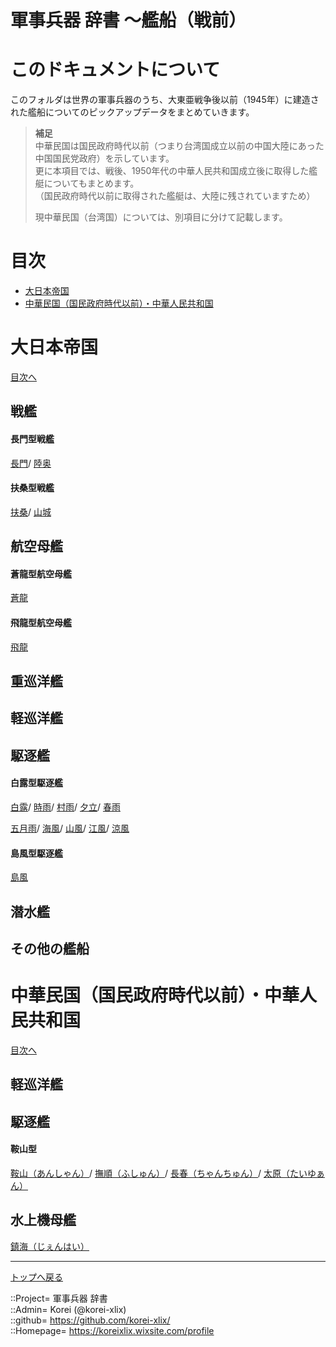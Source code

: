 # 軍事兵器 辞書 ～艦船（戦前）

# このドキュメントについて
このフォルダは世界の軍事兵器のうち、大東亜戦争後以前（1945年）に建造された艦船についてのピックアップデータをまとめていきます。  

> **補足**  
> 中華民国は国民政府時代以前（つまり台湾国成立以前の中国大陸にあった中国国民党政府）を示しています。  
> 更に本項目では、戦後、1950年代の中華人民共和国成立後に取得した艦艇についてもまとめます。  
> （国民政府時代以前に取得された艦艇は、大陸に残されていますため）  
>   
> 現中華民国（台湾国）については、別項目に分けて記載します。  


# 目次 <a name="aMokuji"></a>

* [大日本帝国](#aEmp-Japan)
* [中華民国（国民政府時代以前）・中華人民共和国](#aChina)




# 大日本帝国 <a name="aEmp-Japan"></a>
[目次へ](#aMokuji)

## 戦艦

#### 長門型戦艦
[長門](/ship_old/emp_japan/nagato.md)/
[陸奥](/ship_old/emp_japan/nagato.md)  

#### 扶桑型戦艦
[扶桑](/ship_old/emp_japan/fuso.md)/
[山城](/ship_old/emp_japan/fuso.md)  


## 航空母艦

#### 蒼龍型航空母艦
[蒼龍](/ship_old/emp_japan/souryu.md)  

#### 飛龍型航空母艦
[飛龍](/ship_old/emp_japan/hiryu.md)  


## 重巡洋艦


## 軽巡洋艦


## 駆逐艦

#### 白露型駆逐艦
[白露](/ship_old/emp_japan/shiratsuyu.md)/
[時雨](/ship_old/emp_japan/shiratsuyu.md)/
[村雨](/ship_old/emp_japan/shiratsuyu.md)/
[夕立](/ship_old/emp_japan/shiratsuyu.md)/
[春雨](/ship_old/emp_japan/shiratsuyu.md)  

[五月雨](/ship_old/emp_japan/shiratsuyu.md)/
[海風](/ship_old/emp_japan/shiratsuyu.md)/
[山風](/ship_old/emp_japan/shiratsuyu.md)/
[江風](/ship_old/emp_japan/shiratsuyu.md)/
[涼風](/ship_old/emp_japan/shiratsuyu.md)  

#### 島風型駆逐艦
[島風](/ship_old/emp_japan/shimakaze.md)  


## 潜水艦


## その他の艦船






# 中華民国（国民政府時代以前）・中華人民共和国 <a name="aChina"></a>
[目次へ](#aMokuji)

## 軽巡洋艦


## 駆逐艦

#### 鞍山型
[鞍山（あんしゃん）](/ship_old/china/anshan.md)/
[撫順（ふしゅん）](/ship_old/china/anshan.md)/
[長春（ちゃんちゅん）](/ship_old/china/anshan.md)/
[太原（たいゆぁん）](/ship_old/china/anshan.md)  


## 水上機母艦
[鎮海（じぇんはい）](/ship_old/china/zhenhai.md)  







***
[トップへ戻る](/readme.md)  
  
::Project= 軍事兵器 辞書  
::Admin= Korei (@korei-xlix)  
::github= https://github.com/korei-xlix/  
::Homepage= https://koreixlix.wixsite.com/profile  
